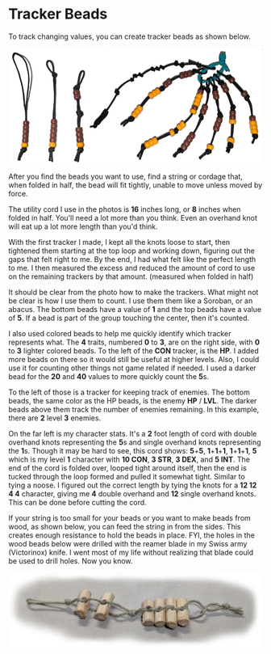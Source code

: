 # Tracker Beads

To track changing values, you can create tracker beads as shown below.

<img src="./beads_steps.png">

After you find the beads you want to use, find a string or cordage that, when folded in half, the bead will fit tightly, unable to move unless moved by force.

The utility cord I use in the photos is **16** inches long, or **8** inches when folded in half. You'll need a lot more than you think. Even an overhand knot will eat up a lot more length than you'd think.

With the first tracker I made, I kept all the knots loose to start, then tightened them starting at the top loop and working down, figuring out the gaps that felt right to me. By the end, I had what felt like the perfect length to me. I then measured the excess and reduced the amount of cord to use on the remaining trackers by that amount. (measured when folded in half)

It should be clear from the photo how to make the trackers. What might not be clear is how I use them to count. I use them them like a Soroban, or an abacus.  The bottom beads have a value of **1** and the top beads have a value of **5**. If a bead is part of the group touching the center, then it's counted.

I also used colored beads to help me quickly identify which tracker represents what.  The **4** traits, numbered **0** to **3**, are on the right side, with **0** to **3** lighter colored beads. To the left of the **CON** tracker, is the **HP**.  I added more beads on there so it would still be useful at higher levels.  Also, I could use it for counting other things not game related if needed. I used a darker bead for the **20** and **40** values to more quickly count the **5**s.

To the left of those is a tracker for keeping track of enemies. The bottom beads, the same color as the HP beads, is the enemy **HP** / **LVL**.  The darker beads above them track the number of enemies remaining.  In this example, there are **2** level **3** enemies.

On the far left is my character stats. It's a **2** foot length of cord with double overhand knots representing the **5**s and single overhand knots representing the **1**s. Though it may be hard to see, this cord shows: **5**+**5**, **1**+**1**+**1**, **1**+**1**+**1**, **5** which is my level **1** character with **10 CON**, **3 STR**, **3 DEX**, and **5 INT**. The end of the cord is folded over, looped tight around itself, then the end is tucked through the loop formed and pulled it somewhat tight. Similar to tying a noose. I figured out the correct length by tying the knots for a **12 12 4 4** character, giving me **4** double overhand and **12** single overhand knots. This can be done before cutting the cord.

If your string is too small for your beads or you want to make beads from wood, as shown below, you can feed the string in from the sides. This creates enough resistance to hold the beads in place. FYI, the holes in the wood beads below were drilled with the reamer blade in my Swiss army (Victorinox) knife. I went most of my life without realizing that blade could be used to drill holes. Now you know.

<img src="./beads_wood.png">

